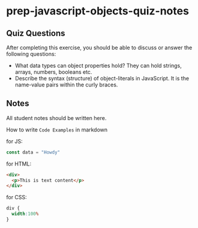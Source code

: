 # prep-javascript-objects-quiz-notes

## Quiz Questions

After completing this exercise, you should be able to discuss or answer the following questions:

- What data types can object properties hold?
  They can hold strings, arrays, numbers, booleans etc.
- Describe the syntax (structure) of object-literals in JavaScript.
  It is the name-value pairs within the curly braces.
## Notes

All student notes should be written here.


How to write `Code Examples` in markdown

for JS:
```javascript
const data = "Howdy"
```

for HTML:
```html
<div>
  <p>This is text content</p>
</div>
```

for CSS:
```css
div {
  width:100%
}
```
